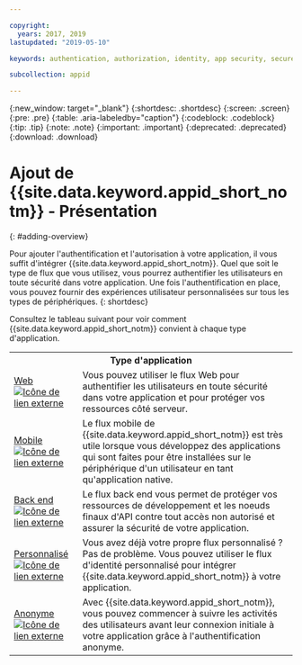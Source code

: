 ```yaml
---

copyright:
  years: 2017, 2019
lastupdated: "2019-05-10"

keywords: authentication, authorization, identity, app security, secure, application identity, app to app, access token

subcollection: appid

---
```


{:new_window: target="_blank"}
{:shortdesc: .shortdesc}
{:screen: .screen}
{:pre: .pre}
{:table: .aria-labeledby="caption"}
{:codeblock: .codeblock}
{:tip: .tip}
{:note: .note}
{:important: .important}
{:deprecated: .deprecated}
{:download: .download}


# Ajout de {{site.data.keyword.appid_short_notm}} - Présentation
{: #adding-overview}


Pour ajouter l'authentification et l'autorisation à votre application, il vous suffit d'intégrer {{site.data.keyword.appid_short_notm}}. Quel que soit le type de flux que vous utilisez, vous pourrez authentifier les utilisateurs en toute sécurité dans votre application. Une fois l'authentification en place, vous pouvez fournir des expériences utilisateur personnalisées sur tous les types de périphériques.
{: shortdesc}


Consultez le tableau suivant pour voir comment {{site.data.keyword.appid_short_notm}} convient à chaque type d'application.

<table>
    <tr>
        <th colspan=2>Type d'application</th>
    </tr>
    <tr>
        <td><a href="/docs/services/appid?topic=appid-web-apps#web-apps" target="_blank">Web <img src="../../icons/launch-glyph.svg" alt="Icône de lien externe"></a></td>
        <td>Vous pouvez utiliser le flux Web pour authentifier les utilisateurs en toute sécurité dans votre application et pour protéger vos ressources côté serveur.</td>
    </tr>
    <tr>
        <td><a href="/docs/services/appid?topic=appid-mobile-apps#mobile-apps" target="_blank">Mobile <img src="../../icons/launch-glyph.svg" alt="Icône de lien externe"></a></td>
        <td>Le flux mobile de {{site.data.keyword.appid_short_notm}} est très utile lorsque vous développez des applications qui sont faites pour être installées sur le périphérique d'un utilisateur en tant qu'application native.</td>
    </tr>
    <tr>
        <td><a href="/docs/services/appid?topic=appid-backend#backend" target="_blank">Back end <img src="../../icons/launch-glyph.svg" alt="Icône de lien externe"></a></td>
        <td>Le flux back end vous permet de protéger vos ressources de développement et les noeuds finaux d'API contre tout accès non autorisé et assurer la sécurité de votre application.</td>
    </tr>
    <tr>
        <td><a href="/docs/services/appid?topic=appid-custom-auth#custom-auth" target="_blank">Personnalisé <img src="../../icons/launch-glyph.svg" alt="Icône de lien externe"></a></td>
        <td>Vous avez déjà votre propre flux personnalisé ? Pas de problème. Vous pouvez utiliser le flux d'identité personnalisé pour intégrer {{site.data.keyword.appid_short_notm}} à votre application.</td>
    </tr>
    <tr>
        <td><a href="/docs/services/appid?topic=appid-anonymous#anonymous" target="_blank">Anonyme <img src="../../icons/launch-glyph.svg" alt="Icône de lien externe"></a></td>
        <td>Avec {{site.data.keyword.appid_short_notm}}, vous pouvez commencer à suivre les activités des utilisateurs avant leur connexion initiale à votre application grâce à l'authentification anonyme.</td>
    </tr>
</table>
